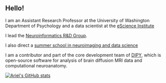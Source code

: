 ## Hello! 

I am an Assistant Research Professor at the University of Washington Department of Psychology and a data scientist at the [eScience Institute](https://escience.washington.edu)

I lead the [Neuroinformatics R&D Group](https://neuroinformatics.uw.edu/). 

I also direct a [summer school in neuroimaging and data science](https://neurohackademy.org)

I am a contributor and part of the core development team of [DIPY](https://dipy.org), which is open-source software for analysis of brain diffusion MRI data and computational neuroanatomy.

[![Ariel's GitHub stats](https://github-readme-stats.vercel.app/api?username=arokem)](https://github.com/anuraghazra/github-readme-stats)
